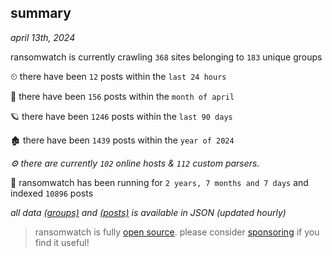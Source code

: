 
## summary
_april 13th, 2024_

ransomwatch is currently crawling `368` sites belonging to `183` unique groups

⏲ there have been `12` posts within the `last 24 hours`

🦈 there have been `156` posts within the `month of april`

🪐 there have been `1246` posts within the `last 90 days`

🏚 there have been `1439` posts within the `year of 2024`

_⚙️ there are currently `102` online hosts & `112` custom parsers._

🦕 ransomwatch has been running for `2 years, 7 months and 7 days` and indexed `10896` posts

_all data  [(groups)](http://ransomwhat.telemetry.ltd/groups) and [(posts)](http://ransomwhat.telemetry.ltd/posts) is available in JSON (updated hourly)_

> ransomwatch is fully [open source](https://github.com/joshhighet/ransomwatch#ransomwatch--). please consider [sponsoring](https://github.com/sponsors/joshhighet) if you find it useful!
